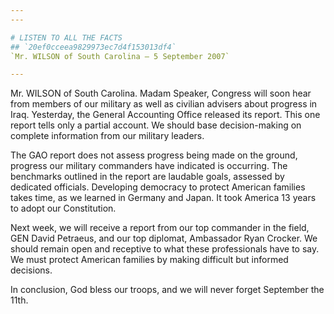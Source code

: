 ```yaml
---
---

# LISTEN TO ALL THE FACTS
## `20ef0cceea9829973ec7d4f153013df4`
`Mr. WILSON of South Carolina — 5 September 2007`

---
```



Mr. WILSON of South Carolina. Madam Speaker, Congress will soon hear 
from members of our military as well as civilian advisers about 
progress in Iraq. Yesterday, the General Accounting Office released its 
report. This one report tells only a partial account. We should base 
decision-making on complete information from our military leaders.

The GAO report does not assess progress being made on the ground, 
progress our military commanders have indicated is occurring. The 
benchmarks outlined in the report are laudable goals, assessed by 
dedicated officials. Developing democracy to protect American families 
takes time, as we learned in Germany and Japan. It took America 13 
years to adopt our Constitution.

Next week, we will receive a report from our top commander in the 
field, GEN David Petraeus, and our top diplomat, Ambassador Ryan 
Crocker. We should remain open and receptive to what these 
professionals have to say. We must protect American families by making 
difficult but informed decisions.

In conclusion, God bless our troops, and we will never forget 
September the 11th.
